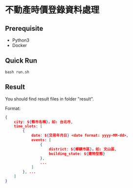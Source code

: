 # 不動產時價登錄資料處理

## Prerequisite
+ Python3
+ Docker

## Quick Run
```
bash run.sh
```

## Result
You should find result files in folder "result".

Format:
```json
{
    city: ${縣市名稱}，如: 台北市,
    time_slots: [
        {
            date: ${交易年月日} <date format: yyyy-MM-dd>,
            events: [
                {
                    district: ${鄉鎮市區}，如: 文山區,
                    building_state: ${建物型態}
                },
                ...
            ]
        }, ...
    ]
}
```